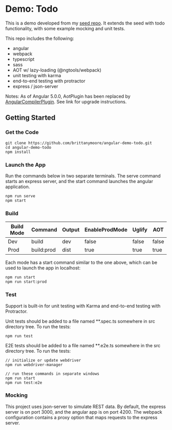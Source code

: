 # Demo: Todo

This is a demo developed from my [seed repo](https://github.com/brittanymoore/angular-seed). It extends the 
seed with todo functionality, with some example mocking and unit tests.

This repo includes the following:
* angular
* webpack
* typescript
* sass
* AOT w/ lazy-loading (@ngtools/webpack)
* unit testing with karma
* end-to-end testing with protractor
* express / json-server

Notes:
As of Angular 5.0.0, AotPlugin has been replaced by [AngularCompilerPlugin](https://www.npmjs.com/package/@ngtools/webpack). See link for 
upgrade instructions.

## Getting Started

### Get the Code

```
git clone https://github.com/brittanymoore/angular-demo-todo.git
cd angular-demo-todo
npm install
```

### Launch the App

Run the commands below in two separate terminals. The serve command starts an express server, and the start command launches the 
angular application.

```
npm run serve
npm start
```

### Build

| Build Mode        | Command        | Output   | EnableProdMode | Uglify | AOT   |
| ----------------- | -------------- | -------  | -------------- | ------ | ----- |
| Dev               | build          | dev      | false          | false  | false |
| Prod              | build:prod     | dist     | true           | true   | true  |

Each mode has a start command similar to the one above, which can be used to launch the app in localhost:

```
npm run start
npm run start:prod
```

### Test

Support is built-in for unit testing with Karma and end-to-end testing with Protractor.

Unit tests should be added to a file named **.spec.ts somewhere in src directory tree. To run the tests:

```
npm run test
```

E2E tests should be added to a file named **.e2e.ts somewhere in the src directory tree. To run the tests:

```
// initialize or update webdriver
npm run webdriver-manager

// run these commands in separate windows
npm run start
npm run test:e2e
```

### Mocking

This project uses json-server to simulate REST data. By default, the express server is on port 3000, and the angular app is on port 4200.
The webpack configuration contains a proxy option that maps requests to the express server.